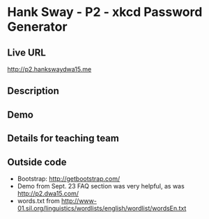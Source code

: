 # Hank Sway - P2 - xkcd Password Generator

## Live URL
<http://p2.hankswaydwa15.me>

## Description


## Demo


## Details for teaching team


## Outside code
* Bootstrap: <http://getbootstrap.com/>
* Demo from Sept. 23 FAQ section was very helpful, as was <http://p2.dwa15.com/>
* words.txt from <http://www-01.sil.org/linguistics/wordlists/english/wordlist/wordsEn.txt>